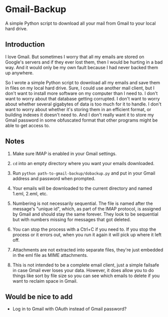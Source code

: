 **Gmail-Backup**
===================
A simple Python script to download all your mail from Gmail to your local hard drive.

**Introduction**
--------------
I love Gmail.  But sometimes I worry that all my emails are stored on Google's servers and if they ever
lost them, then I would be hurting in a bad way.  And it would only be my own fault because I had never
backed them up anywhere.

So I wrote a simple Python script to download all my emails and save them in files on my local hard
drive.  Sure, I could use another mail client, but I don't want to install more software on my computer
than I need to.  I don't want to worry about that database getting corrupted.  I don't want to worry
about whether several gigabytes of data is too much for it to handle.  I don't want to worry about
whether it's storing them in an efficient format, or building indexes it doesn't need to.  And I don't
really want it to store my Gmail password in some obfuscated format that other programs might be able
to get access to.

**Notes**
---------
1. Make sure IMAP is enabled in your Gmail settings.

2. `cd` into an empty directory where you want your emails downloaded.

2. Run ```python path-to-gmail-backup/dobackup.py``` and put in your Gmail address and password when prompted.

3. Your emails will be downloaded to the current directory and named 1.eml, 2.eml, etc.

4. Numbering is not necessarily sequential.  The file is named after the message's "unique id", which,
as part of the IMAP protocol, is assigned by Gmail and should stay the same forever.  They look to be
sequential but with numbers missing for messages that got deleted.

5. You can stop the process with a Ctrl+C if you need to.  If you stop the process or it errors out,
when you run it again it will pick up where it left off.

6. Attachments are not extracted into separate files, they're just embedded in the eml file as MIME
attachments.

7. This is not intended to be a complete email client, just a simple failsafe in case Gmail ever loses
your data.  However, it does allow you to do things like sort by file size so you can see which emails
to delete if you want to reclaim space in Gmail.

**Would be nice to add**
--------------------
 - Log in to Gmail with OAuth instead of Gmail password?
